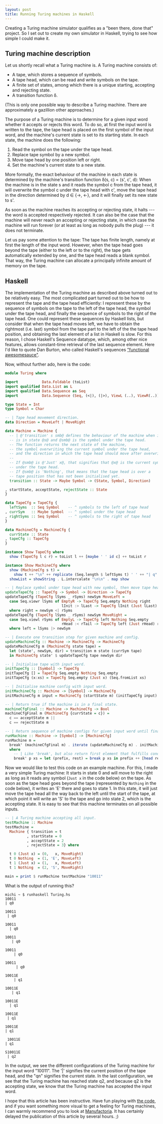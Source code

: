 ```yaml
---
layout: post
title: Running Turing machines in Haskell
---
```


Creating a Turing machine simulator qualifies as a "been there, done that" project. So I set out to create my own simulator in Haskell, trying to see how simple I could make it.


## Turing machine description

Let us shortly recall what a Turing machine is. A Turing machine consists of:

* A tape, which stores a sequence of symbols.
* A tape head, which can be read and write symbols on the tape.
* A finite set of states, among which there is a unique starting, accepting and rejecting state.
* A transition function δ.

(This is only one possible way to describe a Turing machine. There are approximately a gazillion other approaches.)

The purpose of a Turing machine is to determine for a given input word whether it accepts or rejects this word. To do so, at first the input word is written to the tape, the tape head is placed on the first symbol of the input word, and the machine's current state is set to its starting state.
In each state, the machine does the following:

1. Read the symbol on the tape under the tape head.
2. Replace tape symbol by a new symbol.
3. Move tape head by one position left or right.
4. Set the machine's current state to a new state.

More formally, the exact behaviour of the machine in each state is determined by the machine's transition function δ(s, c) = (s', c', d): When the machine is in the state s and it reads the symbol c from the tape head, it will overwrite the symbol c under the tape head with c', move the tape head in the direction determined by d ∈ {→, ←}, and it will finally set its new state to s'.

As soon as the machine reaches its accepting or rejecting state, it halts --- the word is accepted respectively rejected. It can also be the case that the machine will never reach an accepting or rejecting state, in which case the machine will run forever (or at least as long as nobody pulls the plug) --- it does not terminate.

Let us pay some attention to the tape: The tape has finite length, namely at first the length of the input word. However, when the tape head goes beyond the tape (either to the left or to the right), the tape gets automatically extended by one, and the tape head reads a blank symbol. That way, the Turing machine can allocate a principally infinite amount of memory on the tape.


## Haskell

The implementation of the Turing machine as described above turned out to be relatively easy. The most complicated part turned out to be how to represent the tape and the tape head efficiently: I represent these by the sequence of symbols on the tape to the left of the tape head, the symbol under the tape head, and finally the sequence of symbols to the right of the tape head. One could represent these sequences by Haskell lists, but consider that when the tape head moves left, we have to obtain the rightmost (i.e. last) symbol from the tape part to the left of the the tape head position, and obtaining the last element of a list in Haskell is slow. For this reason, I chose Haskell's Sequence datatype, which, among other nice features, allows constant-time retrieval of the last sequence element. Here I'd like to quote Dan Burton, who called Haskell's sequences ["functional awesomesauce"](http://stackoverflow.com/a/9613203).

Now, without further ado, here is the code:

~~~ haskell
module Turing where

import           Data.Foldable (toList)
import qualified Data.List as L
import qualified Data.Sequence as Seq
import           Data.Sequence (Seq, (<|), (|>), ViewL (..), ViewR(..))

type State = Int
type Symbol = Char

-- | Tape head movement direction.
data Direction = MoveLeft | MoveRight

data Machine = Machine {
  -- | @'transition' s smb@ defines the behaviour of the machine when it
  -- is in state @s@ and @smb@ is the symbol under the tape head.
  -- The function returns the next state of the machine,
  -- the symbol overwriting the current symbol under the tape head,
  -- and the direction in which the tape head should move after overwriting.
  --
  -- If @smb@ is @'Just' x@, that signifies that @x@ is the current symbol
  -- under the tape head.
  -- If @smb@ is 'Nothing', that means that the tape head is over a
  -- tape position that has not been initialised yet.
  transition :: State -> Maybe Symbol -> (State, Symbol, Direction)

, startState, acceptState, rejectState :: State
}

data TapeCfg = TapeCfg {
  leftSyms  :: Seq Symbol    -- ^ symbols to the left of tape head
, currSym   :: Maybe Symbol  -- ^ symbol under the tape head
, rightSyms :: Seq Symbol    -- ^ symbols to the right of tape head
}

data MachineCfg = MachineCfg {
  currState :: State
, tapeCfg :: TapeCfg
}

instance Show TapeCfg where
  show (TapeCfg l c r) = toList l ++ [maybe ' ' id c] ++ toList r

instance Show MachineCfg where
  show (MachineCfg s t) =
    show t ++ "\n" ++ replicate (Seq.length $ leftSyms t) ' ' ++ "| q" ++ show s
  showList = showString . L.intercalate "\n\n" . map show

-- | Replace symbol under tape head with new symbol, then move tape head.
updateTapeCfg :: TapeCfg -> Symbol -> Direction -> TapeCfg
updateTapeCfg (TapeCfg lSyms _ rSyms) newSym MoveLeft =
  case Seq.viewr lSyms of EmptyR -> TapeCfg Seq.empty Nothing right
                          lInit :> lLast -> TapeCfg lInit (Just lLast) right
  where right = newSym <| rSyms
updateTapeCfg (TapeCfg lSyms _ rSyms) newSym MoveRight =
  case Seq.viewl rSyms of EmptyL -> TapeCfg left Nothing Seq.empty
                          rHead :< rTail -> TapeCfg left (Just rHead) rTail
  where left = lSyms |> newSym

-- | Execute one transition step for given machine and config.
updateMachineCfg :: Machine -> MachineCfg -> MachineCfg
updateMachineCfg m (MachineCfg state tape) =
  let (state', newSym, dir) = transition m state (currSym tape)
  in MachineCfg state' $ updateTapeCfg tape newSym dir

-- | Initialise tape with input word.
initTapeCfg :: [Symbol] -> TapeCfg
initTapeCfg [] = TapeCfg Seq.empty Nothing Seq.empty
initTapeCfg (x:xs) = TapeCfg Seq.empty (Just x) (Seq.fromList xs)

-- | Initialise machine config with input word.
initMachineCfg :: Machine -> [Symbol] -> MachineCfg
initMachineCfg m input = MachineCfg (startState m) (initTapeCfg input)

-- | Return true if the machine is in a final state.
machineCfgFinal :: Machine -> MachineCfg -> Bool
machineCfgFinal m (MachineCfg {currState = c}) =
  c == acceptState m ||
  c == rejectState m

-- | Return sequence of machine configs for given input word until final state.
runMachine :: Machine -> [Symbol] -> [MachineCfg]
runMachine m =
  break' (machineCfgFinal m) . iterate (updateMachineCfg m) . initMachineCfg m
  where
    -- | Like 'break', but also return first element that fulfills condition
    break' p xs = let (prefix, rest) = break p xs in prefix ++ [head rest]
~~~

Now we would like to test this code on an example machine. For this, I made a very simple Turing machine: It starts in state 0 and will move to the right as long as it reads any symbol (`Just x` in the code below) on the tape. As soon as the tape head goes beyond the tape (represented by `Nothing` in the code below), it writes an 'E' there and goes to state 1. In this state, it will just move the tape head all the way back to the left until the start of the tape, at which point it will write an 'S' to the tape and go into state 2, which is the accepting state.
It is easy to see that this machine terminates on all possible inputs.


~~~ haskell
-- | A Turing machine accepting all input.
testMachine :: Machine
testMachine =
  Machine { transition = t
          , startState = 0
          , acceptState = 2
          , rejectState = 3} where

  t 0 (Just x) = (0,   x, MoveRight)
  t 0 Nothing  = (1, 'E', MoveLeft)
  t 1 (Just x) = (1,   x, MoveLeft)
  t 1 Nothing  = (2, 'S', MoveRight)

main = print $ runMachine testMachine "10011"
~~~

What is the output of running this?

~~~
michi ~ $ runhaskell Turing.hs 
10011
| q0

10011
 | q0

10011
  | q0

10011
   | q0

10011
    | q0

10011 
     | q0

10011E
    | q1

10011E
   | q1

10011E
  | q1

10011E
 | q1

10011E
| q1

 10011E
| q1

S10011E
 | q2
~~~


In the output, we see the different configurations of the Turing machine for the input word "10011". The '|' signifies the current position of the tape head, and the "qn" signifies the current state. In the last configuration, we see that the Turing machine has reached state q2, and because q2 is the accepting state, we know that the Turing machine has accepted the input word.


I hope that this article has been instructive. Have fun playing with [the code](/media/2015-01-10-turinghaskell.hs), and if you want something more visual to get a feeling for Turing machines, I can warmly recommend you to look at [Manufactoria](http://pleasingfungus.com/Manufactoria/). It has certainly delayed the publication of this article by several hours. ;)